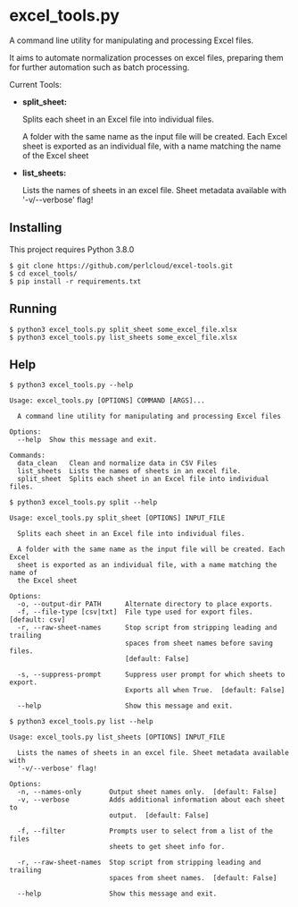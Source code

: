 # excel_tools.py
A command line utility for manipulating and processing Excel files.

It aims to automate normalization processes on excel files, preparing them for further automation such as batch processing.

Current Tools:
- **split_sheet:**
    
    Splits each sheet in an Excel file into individual files.

    A folder with the same name as the input file will be created.
    Each Excel sheet is exported as an individual file, with a name matching the name of the Excel sheet
- **list_sheets:**
    
    Lists the names of sheets in an excel file.
    Sheet metadata available with '-v/--verbose' flag! 
    
## Installing

This project requires Python 3.8.0
```
$ git clone https://github.com/perlcloud/excel-tools.git
$ cd excel_tools/
$ pip install -r requirements.txt
```
## Running
```
$ python3 excel_tools.py split_sheet some_excel_file.xlsx
$ python3 excel_tools.py list_sheets some_excel_file.xlsx
```
## Help
```
$ python3 excel_tools.py --help

Usage: excel_tools.py [OPTIONS] COMMAND [ARGS]...

  A command line utility for manipulating and processing Excel files

Options:
  --help  Show this message and exit.

Commands:
  data_clean   Clean and normalize data in CSV Files
  list_sheets  Lists the names of sheets in an excel file.
  split_sheet  Splits each sheet in an Excel file into individual files.
```
```
$ python3 excel_tools.py split --help

Usage: excel_tools.py split_sheet [OPTIONS] INPUT_FILE

  Splits each sheet in an Excel file into individual files.

  A folder with the same name as the input file will be created. Each Excel
  sheet is exported as an individual file, with a name matching the name of
  the Excel sheet

Options:
  -o, --output-dir PATH      Alternate directory to place exports.
  -f, --file-type [csv|txt]  File type used for export files.  [default: csv]
  -r, --raw-sheet-names      Stop script from stripping leading and trailing
                             spaces from sheet names before saving files.
                             [default: False]

  -s, --suppress-prompt      Suppress user prompt for which sheets to export.
                             Exports all when True.  [default: False]

  --help                     Show this message and exit.
```
```
$ python3 excel_tools.py list --help

Usage: excel_tools.py list_sheets [OPTIONS] INPUT_FILE

  Lists the names of sheets in an excel file. Sheet metadata available with
  '-v/--verbose' flag!

Options:
  -n, --names-only       Output sheet names only.  [default: False]
  -v, --verbose          Adds additional information about each sheet to
                         output.  [default: False]

  -f, --filter           Prompts user to select from a list of the files
                         sheets to get sheet info for.

  -r, --raw-sheet-names  Stop script from stripping leading and trailing
                         spaces from sheet names.  [default: False]

  --help                 Show this message and exit.
```